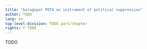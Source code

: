 ```yaml
---
title: "balagopal POTA an instrument of political suppression"
author: TODO
lang: en
top-level-division: TODO part/chapter
rights: © TODO
---
```


TODO

